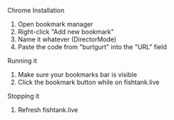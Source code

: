 Chrome Installation

1. Open bookmark manager
2. Right-click "Add new bookmark"
3. Name it whatever (DirectorMode)
4. Paste the code from "burtgurt" into the "URL" field

Running it
1. Make sure your bookmarks bar is visible
2. Click the bookmark button while on fishtank.live

Stopping it
1. Refresh fishtank.live
